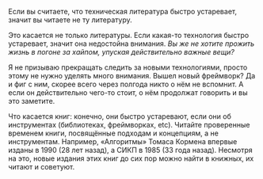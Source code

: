 Если вы считаете, что техническая литература быстро устаревает, значит вы читаете не ту литературу.

Это касается не только литературы. Если какая-то технология быстро устаревает, значит она недостойна внимания. _Вы же не хотите прожить жизнь в погоне за хайпом, упуская действительно важные вещи?_

Я не призываю прекращать следить за новыми технологиями, просто этому не нужно уделять много внимания. Вышел новый фреймворк? Да и фиг с ним, скорее всего через полгода никто о нём не вспомнит. А если он действительно чего-то стоит, о нём продолжат говорить и вы это заметите.

Что касается книг: конечно, они быстро устаревают, если они об инструментах (библиотеках, фреймворках, etc). Читайте проверенные временем книги, посвящённые подходам и концепциям, а не инструментам. Например, «Алгоритмы» Томаса Кормена впервые изданы в 1990 (28 лет назад), а СИКП в 1985 (33 года назад). Несмотря на это, новые издания этих книг до сих пор можно найти в книжных, их читают и советуют.
